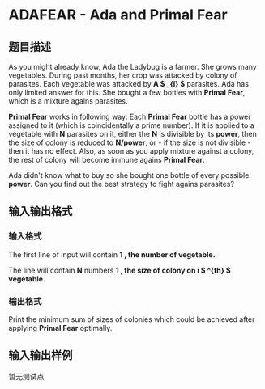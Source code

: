 # ADAFEAR - Ada and Primal Fear

## 题目描述

As you might already know, Ada the Ladybug is a farmer. She grows many vegetables. During past months, her crop was attacked by colony of parasites. Each vegetable was attacked by **A $ _{i} $** parasites. Ada has only limited answer for this. She bought a few bottles with **Primal Fear**, which is a mixture agains parasites.

**Primal Fear** works in following way: Each **Primal Fear** bottle has a power assigned to it (which is coincidentally a prime number). If it is applied to a vegetable with **N** parasites on it, either the **N** is divisible by its **power**, then the size of colony is reduced to **N/power**, or - if the size is not divisible - then it has no effect. Also, as soon as you apply mixture against a colony, the rest of colony will become immune agains **Primal Fear**.

Ada didn't know what to buy so she bought one bottle of every possible **power**. Can you find out the best strategy to fight agains parasites?

## 输入输出格式

### 输入格式

The first line of input will contain **1 , the number of vegetable.**

The line will contain **N** numbers **1 , the size of colony on **i $ ^{th} $** vegetable.**

### 输出格式

Print the minimum sum of sizes of colonies which could be achieved after applying **Primal Fear** optimally.

## 输入输出样例

暂无测试点

